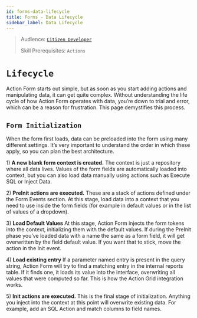 ```yaml
---
id: forms-data-lifecycle
title: Forms - Data Lifecycle
sidebar_label: Data Lifecycle
---
```


> Audience: [`Citizen Developer`](/docs/audience#citizen-developers)
> 
> Skill Prerequisites: `Actions`

# `Lifecycle`

Action Form starts out simple, but as soon as you start adding actions and manipulating data, it can get quite complex. Without understanding the life cycle of how Action Form operates with data, you’re down to trial and error, which can be a reason for frustration. This page demystifies this process.

## `Form Initialization`

When the form first loads, data can be preloaded into the form using many different settings. It’s very important to understand the order in which these apply, so you can plan the best architecture.

1) **A new blank form context is created.**
The context is just a repository where all data lives. Values of the form fields are automatically loaded into context, but you can also load data manually using actions such as Execute SQL or Inject Data.

2) **PreInit actions are executed.**
These are a stack of actions defined under the Form Events section. At this stage, load data into a context that you need to use inside the form fields (for example in default values or in the list of values of a dropdown).

3) **Load Default Values**
At this stage, Action Form injects the form tokens into the context, initializing them with the default values. If during the PreInit phase you’ve loaded data with a name the same as a form field, it will get overwritten by the field default value. If you want that to stick, move the action in the Init event.

4) **Load existing entry**
If a parameter named entry is present in the query string, Action Form will try to find a matching entry in the internal reports table. If it finds one, it loads its value into the interface, overwriting all values that were computed so far. This is how the Action Grid integration works.

5) **Init actions are executed.**
This is the final stage of initialization. Anything you inject into the context at this point will overwrite existing data. For example, add an SQL Action and match columns to field names.